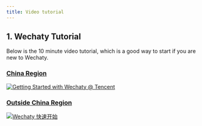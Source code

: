 ```yaml
---
title: Video tutorial
---
```


## 1. Wechaty Tutorial

Below is the 10 minute video tutorial, which is a good way to start if you are new to Wechaty.

### <u>China Region</u>
[![Getting Started with Wechaty @ Tencent](https://img.youtube.com/vi/KO23WAlnPHg/0.jpg)](https://v.qq.com/x/page/k0726ho4rce.html)

### <u>Outside China Region</u>
[![ Wechaty 快速开始](https://img.youtube.com/vi/KO23WAlnPHg/0.jpg)](https://youtu.be/KO23WAlnPHg)
